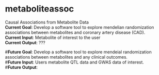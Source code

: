 # metaboliteassoc
Causal Associations from Metabolite Data<br/>
<b>Current Goal</b>: Develop a software tool to explore mendelian randomization associations between metabolites and coronary artery disease (CAD). <br/>
<b>Current Input</b>: Metabolite of interest to the user<br/>
<b>Current Output</b>: ???<br/>

#<b>Future Goal</b>: Develop a software tool to explore mendeial randomization associations between metabolites and any clinical outcomes.<br/>
#<b>Future Input</b>: Users metabolite QTL data and GWAS data of interest.<br/>
#<b>Future Output</b>: 
